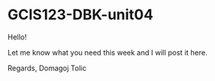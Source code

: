# GCIS123-DBK-unit04

Hello!

Let me know what you need this week and I will post it here.

Regards,
                                               Domagoj Tolic
